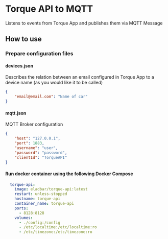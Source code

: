 # Torque API to MQTT
Listens to events from Torque App and publishes them via MQTT Message


## How to use

### Prepare configuration files

#### devices.json
Describes the relation between an email configured in Torque App to a device name (as you would like it to be called)
```json
{
    "email@email.com": "Name of car"
}
```

#### mqtt.json
MQTT Broker configuration
```json
{
    "host": "127.0.0.1",
    "port": 1883,
    "username": "user",
    "password": "password",
    "clientId": "TorqueAPI"
}
```

#### Run docker container using the following Docker Compose
```yaml
  torque-api:
    image: eladbar/torque-api:latest
    restart: unless-stopped
    hostname: torque-api
    container_name: torque-api
    ports:
      - 8128:8128
    volumes:
      - ./config:/config
      - /etc/localtime:/etc/localtime:ro
      - /etc/timezone:/etc/timezone:ro

```
